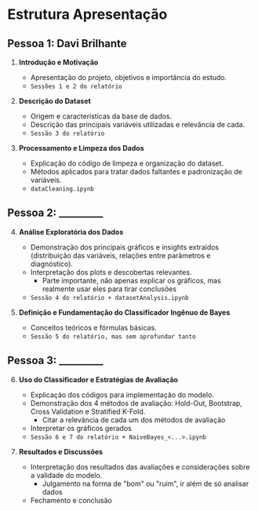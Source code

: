 # Estrutura Apresentação

## Pessoa 1: Davi Brilhante
1. **Introdução e Motivação**
   - Apresentação do projeto, objetivos e importância do estudo.
   - ``Sessões 1 e 2 do relatório``

2. **Descrição do Dataset**
   - Origem e características da base de dados.
   - Descrição das principais variáveis utilizadas e relevância de cada.
   - ``Sessão 3 do relatório``

3. **Processamento e Limpeza dos Dados**
   - Explicação do código de limpeza e organização do dataset.
   - Métodos aplicados para tratar dados faltantes e padronização de variáveis.
   - ``dataCleaning.ipynb``

## Pessoa 2: _________
4. **Análise Exploratória dos Dados**
   - Demonstração dos principais gráficos e insights extraídos (distribuição das variáveis, relações entre parâmetros e diagnóstico).
   - Interpretação dos plots e descobertas relevantes.
      - Parte importante, não apenas explicar os gráficos, mas realmente usar eles para tirar conclusões
   - ``Sessão 4 do relatório + datasetAnalysis.ipynb``

5. **Definição e Fundamentação do Classificador Ingênuo de Bayes**
   - Conceitos teóricos e fórmulas básicas.
   - ``Sessão 5 do relatório, mas sem aprofundar tanto``

## Pessoa 3: _________
6. **Uso do Classificador e Estratégias de Avaliação**
   - Explicação dos códigos para implementação do modelo.
   - Demonstração dos 4 métodos de avaliação: Hold-Out, Bootstrap, Cross Validation e Stratified K-Fold.
      - Citar a relevância de cada um dos métodos de avaliação
   - Interpretar os gráficos gerados
   - ``Sessão 6 e 7 do relatório + NaiveBayes_<...>.ipynb``

7. **Resultados e Discussões**
   - Interpretação dos resultados das avaliações e considerações sobre a validade do modelo.
      - Julgamento na forma de "bom" ou "ruim", ir além de só analisar dados
   - Fechamento e conclusão